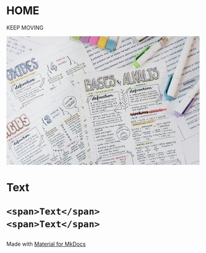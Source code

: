 # HOME

<span class="new-span">KEEP MOVING</span>

![](./index.jpeg)

<div class="paper">
  <h1>
    <span>Text</span>
  
    <span>Text</span>
    <span>Text</span>
  
  </h1>
</div>


Made with [Material for MkDocs](https://squidfunk.github.io/mkdocs-material/)
